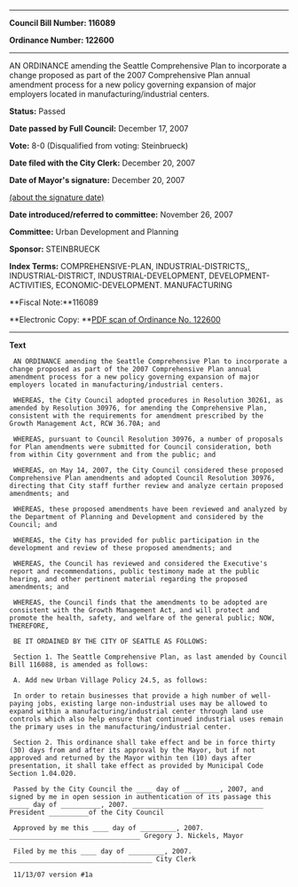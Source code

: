 

********

**Council Bill Number: 116089**
   
**Ordinance Number: 122600**
********

 AN ORDINANCE amending the Seattle Comprehensive Plan to incorporate a change proposed as part of the 2007 Comprehensive Plan annual amendment process for a new policy governing expansion of major employers located in manufacturing/industrial centers.

**Status:** Passed
   
**Date passed by Full Council:** December 17, 2007
   
**Vote:** 8-0 (Disqualified from voting: Steinbrueck)
   
**Date filed with the City Clerk:** December 20, 2007
   
**Date of Mayor's signature:** December 20, 2007
   
[(about the signature date)](/~public/approvaldate.htm)
   
   
   
**Date introduced/referred to committee:** November 26, 2007
   
**Committee:** Urban Development and Planning
   
**Sponsor:** STEINBRUECK
   
   
**Index Terms:** COMPREHENSIVE-PLAN, INDUSTRIAL-DISTRICTS,, INDUSTRIAL-DISTRICT, INDUSTRIAL-DEVELOPMENT, DEVELOPMENT-ACTIVITIES, ECONOMIC-DEVELOPMENT. MANUFACTURING

**Fiscal Note:**116089

**Electronic Copy: **[PDF scan of Ordinance No. 122600](/~archives/Ordinances/Ord_122600.pdf)

********

**Text**
   
```
 AN ORDINANCE amending the Seattle Comprehensive Plan to incorporate a change proposed as part of the 2007 Comprehensive Plan annual amendment process for a new policy governing expansion of major employers located in manufacturing/industrial centers.

 WHEREAS, the City Council adopted procedures in Resolution 30261, as amended by Resolution 30976, for amending the Comprehensive Plan, consistent with the requirements for amendment prescribed by the Growth Management Act, RCW 36.70A; and

 WHEREAS, pursuant to Council Resolution 30976, a number of proposals for Plan amendments were submitted for Council consideration, both from within City government and from the public; and

 WHEREAS, on May 14, 2007, the City Council considered these proposed Comprehensive Plan amendments and adopted Council Resolution 30976, directing that City staff further review and analyze certain proposed amendments; and

 WHEREAS, these proposed amendments have been reviewed and analyzed by the Department of Planning and Development and considered by the Council; and

 WHEREAS, the City has provided for public participation in the development and review of these proposed amendments; and

 WHEREAS, the Council has reviewed and considered the Executive's report and recommendations, public testimony made at the public hearing, and other pertinent material regarding the proposed amendments; and

 WHEREAS, the Council finds that the amendments to be adopted are consistent with the Growth Management Act, and will protect and promote the health, safety, and welfare of the general public; NOW, THEREFORE,

 BE IT ORDAINED BY THE CITY OF SEATTLE AS FOLLOWS:

 Section 1. The Seattle Comprehensive Plan, as last amended by Council Bill 116088, is amended as follows:

 A. Add new Urban Village Policy 24.5, as follows:

 In order to retain businesses that provide a high number of well- paying jobs, existing large non-industrial uses may be allowed to expand within a manufacturing/industrial center through land use controls which also help ensure that continued industrial uses remain the primary uses in the manufacturing/industrial center.

 Section 2. This ordinance shall take effect and be in force thirty (30) days from and after its approval by the Mayor, but if not approved and returned by the Mayor within ten (10) days after presentation, it shall take effect as provided by Municipal Code Section 1.04.020.

 Passed by the City Council the ____ day of _________, 2007, and signed by me in open session in authentication of its passage this _____ day of __________, 2007. _________________________________ President __________of the City Council

 Approved by me this ____ day of _________, 2007. _________________________________ Gregory J. Nickels, Mayor

 Filed by me this ____ day of _________, 2007. ____________________________________ City Clerk

 11/13/07 version #1a

```
